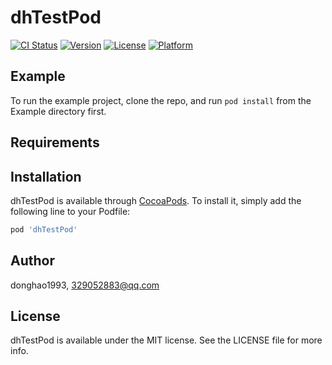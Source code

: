 # dhTestPod

[![CI Status](https://img.shields.io/travis/donghao1993/dhTestPod.svg?style=flat)](https://travis-ci.org/donghao1993/dhTestPod)
[![Version](https://img.shields.io/cocoapods/v/dhTestPod.svg?style=flat)](https://cocoapods.org/pods/dhTestPod)
[![License](https://img.shields.io/cocoapods/l/dhTestPod.svg?style=flat)](https://cocoapods.org/pods/dhTestPod)
[![Platform](https://img.shields.io/cocoapods/p/dhTestPod.svg?style=flat)](https://cocoapods.org/pods/dhTestPod)

## Example

To run the example project, clone the repo, and run `pod install` from the Example directory first.

## Requirements

## Installation

dhTestPod is available through [CocoaPods](https://cocoapods.org). To install
it, simply add the following line to your Podfile:

```ruby
pod 'dhTestPod'
```

## Author

donghao1993, 329052883@qq.com

## License

dhTestPod is available under the MIT license. See the LICENSE file for more info.
